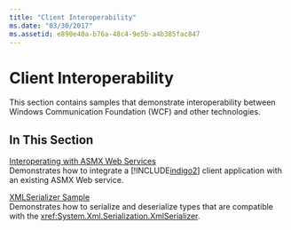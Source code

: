 ```yaml
---
title: "Client Interoperability"
ms.date: "03/30/2017"
ms.assetid: e890e40a-b76a-48c4-9e5b-a4b385fac847
---
```

# Client Interoperability
This section contains samples that demonstrate interoperability between Windows Communication Foundation (WCF) and other technologies.  
  
## In This Section  
 [Interoperating with ASMX Web Services](../../../../docs/framework/wcf/samples/interoperating-with-asmx-web-services.md)  
 Demonstrates how to integrate a [!INCLUDE[indigo2](../../../../includes/indigo2-md.md)] client application with an existing ASMX Web service.  
  
 [XMLSerializer Sample](../../../../docs/framework/wcf/samples/xmlserializer-sample.md)  
 Demonstrates how to serialize and deserialize types that are compatible with the <xref:System.Xml.Serialization.XmlSerializer>.
